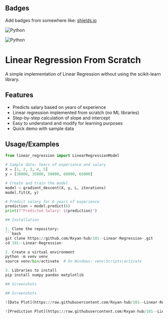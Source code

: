 ## Badges

Add badges from somewhere like: [shields.io](https://shields.io/)

![Python](https://img.shields.io/badge/python-3.9%2B-blue)

![Python](https://img.shields.io/badge/python-ML-green)

# Linear Regression From Scratch  
A simple implementation of Linear Regression without using the scikit-learn library.  



## Features

- Predicts salary based on years of experience
- Linear regression implemented from scratch (no ML libraries)
- Step-by-step calculation of slope and intercept
- Easy to understand and modify for learning purposes
- Quick demo with sample data
## Usage/Examples

```python
from linear_regression import LinearRegressionModel

# Sample data: Years of experience and salary
X = [1, 2, 3, 4, 5]
y = [30000, 35000, 50000, 60000, 65000]

# Create and train the model
model = gradient_descent(X, y, L, iterations) 
model.fit(X, y)

# Predict salary for 6 years of experience
prediction = model.predict(6)
print(f"Predicted Salary: ${prediction}")

## Installation

1. Clone the repository:
```bash
git clone https://github.com/Rxyan-hub/101--Linear-Regression-.git
cd 101--Linear-Regression-

2. Create a virtual environment
python -m venv venv
source venv/bin/activate  # On Windows: venv\Scripts\activate

3. Libraries to install 
pip install numpy pandas matplotlib

## Screenshots

## Screenshots  

![Data Plot](https://raw.githubusercontent.com/Rxyan-hub/101--Linear-Regression-/main/screenshot/Screenshot%202025-08-26%20024354.png)

![Prediction Plot](https://raw.githubusercontent.com/Rxyan-hub/101--Linear-Regression-/main/screenshot/Screenshot%202025-08-26%20023030.png)
